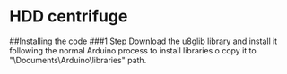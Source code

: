 # HDD centrifuge
##Installing the code
###1 Step
Download the u8glib library and install it following the normal Arduino process to install libraries o copy it to "\Documents\Arduino\libraries" path.